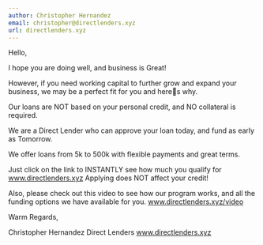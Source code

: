 ```yaml
---
author: Christopher Hernandez
email: christopher@directlenders.xyz
url: directlenders.xyz
---
```


Hello,

I hope you are doing well, and business is Great!

However, if you need working capital to further grow and expand your business, we
may be a perfect fit for you and heres why. 

Our loans are NOT based on your personal credit, and NO collateral is required.

We are a Direct Lender who can approve your loan today, and fund as early as Tomorrow.

We offer loans from 5k to 500k with flexible payments and great terms.

Just click on the link to INSTANTLY see how much you qualify for www.directlenders.xyz  Applying does NOT affect your credit!

Also, please check out this video to see how our program works, and all the funding options we have available for you.  www.directlenders.xyz/video



Warm Regards,

Christopher Hernandez
Direct Lenders
www.directlenders.xyz
